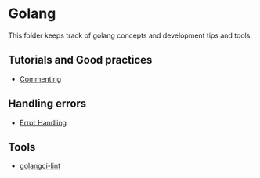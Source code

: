# Golang

This folder keeps track of golang concepts and development tips and tools.

## Tutorials and Good practices

- [Commenting](Comment.md)

## Handling errors

- [Error Handling](ErrorHandling.md)

## Tools

- [golangci-lint](golangci-lint/golangci-lint.md)

